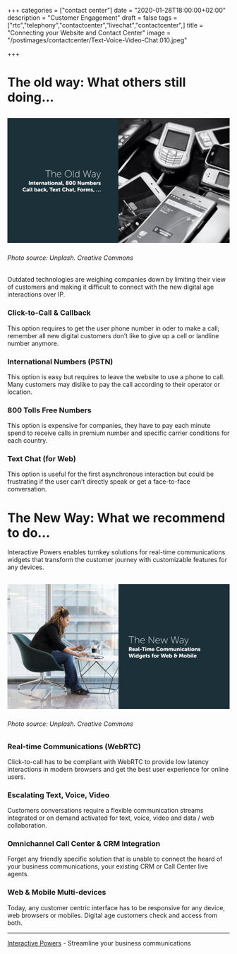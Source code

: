 +++
categories = ["contact center"]
date = "2020-01-28T18:00:00+02:00"
description = "Customer Engagement"
draft = false
tags = ["rtc","telephony","contactcenter","livechat","contactcenter",]
title = "Connecting your Website and Contact Center"
image = "/postimages/contactcenter/Text-Voice-Video-Chat.010.jpeg"

+++

#	The old way: What others still doing…

![The Old Way](/postimages/contactcenter/Text-Voice-Video-Chat.011.jpeg)
------------
###### Photo source: Unplash. Creative Commons

Outdated technologies are weighing companies down by limiting their view of customers and making it difficult to connect with the new digital age interactions over IP.

###	Click-to-Call & Callback

This option requires to get the user phone number in oder to make a call; remember all new digital customers don’t like to give up a cell or landline number anymore.

###	International Numbers (PSTN)

This option is easy but requires to leave the website to use a phone to call. Many customers may dislike to pay the call according to their operator or location.

###	800 Tolls Free Numbers

This option is expensive for companies, they have to pay each minute spend to receive calls in premium number and specific carrier conditions for each country.

###	Text Chat (for Web)

This option is useful for the first asynchronous interaction but could be frustrating if the user can’t directly speak or get a face-to-face conversation.


#	The New Way: What we recommend to do…

Interactive Powers enables turnkey solutions for real-time communications widgets that transform the customer journey with customizable features for any devices.

![The New Way](/postimages/contactcenter/Text-Voice-Video-Chat.012.jpeg)
------------
###### Photo source: Unplash. Creative Commons

###	Real-time Communications (WebRTC)

Click-to-call has to be compliant with WebRTC to provide low latency interactions in modern browsers and get the best user experience for online users.

###	Escalating Text, Voice, Video

Customers conversations require a flexible communication streams integrated or on demand activated for text, voice, video and data / web collaboration.

###	Omnichannel Call Center & CRM Integration

Forget any friendly specific solution that is unable to connect the heard of your business communications, your existing CRM or Call Center live agents.

###	Web & Mobile Multi-devices

Today, any customer centric interface has to be responsive for any device, web browsers or mobiles. Digital age customers check and access from both.

---
[Interactive Powers](http://www.ivrpowers.com/) - Streamline your business communications
